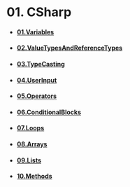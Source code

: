 # 01. CSharp
- #### [01.Variables](https://github.com/mfurkanayhan/senior-dotnet-developer-roadmap/tree/main/01.CSharp/01.Variables)
- #### [02.ValueTypesAndReferenceTypes](https://github.com/mfurkanayhan/senior-dotnet-developer-roadmap/tree/main/01.CSharp/02.ValueTypesAndReferenceTypes)
- #### [03.TypeCasting](https://github.com/mfurkanayhan/senior-dotnet-developer-roadmap/tree/main/01.CSharp/03.TypeCasting)
- #### [04.UserInput](https://github.com/mfurkanayhan/senior-dotnet-developer-roadmap/tree/main/01.CSharp/04.UserInput)
- #### [05.Operators](https://github.com/mfurkanayhan/senior-dotnet-developer-roadmap/tree/main/01.CSharp/05.Operators)
- #### [06.ConditionalBlocks](https://github.com/mfurkanayhan/senior-dotnet-developer-roadmap/tree/main/01.CSharp/06.ConditionalBlocks)
- #### [07.Loops](https://github.com/mfurkanayhan/senior-dotnet-developer-roadmap/tree/main/01.CSharp/07.Loops)
- #### [08.Arrays](https://github.com/mfurkanayhan/senior-dotnet-developer-roadmap/tree/main/01.CSharp/08.Arrays)
- #### [09.Lists](https://github.com/mfurkanayhan/senior-dotnet-developer-roadmap/tree/main/01.CSharp/09.Lists)
- #### [10.Methods](https://github.com/mfurkanayhan/senior-dotnet-developer-roadmap/tree/main/01.CSharp/10.Methods)